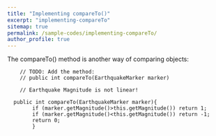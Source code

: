 ```yaml
---
title: "Implementing compareTo()"
excerpt: "implementing-compareTo"
sitemap: true
permalink: /sample-codes/implementing-compareTo/
author_profile: true
---
```

The compareTo() method is another way of comparing objects:

~~~~
    // TODO: Add the method:
    // public int compareTo(EarthquakeMarker marker)

    // Earthquake Magnitude is not linear!
  
  public int compareTo(EarthquakeMarker marker){
		if (marker.getMagnitude()>this.getMagnitude()) return 1;
		if (marker.getMagnitude()<this.getMagnitude()) return -1;
		return 0;
		}
    
 ~~~~
